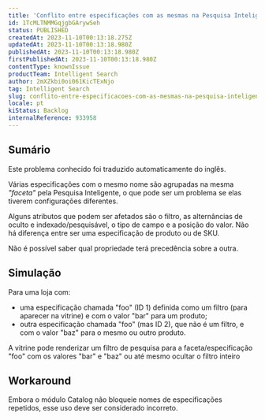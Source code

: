 ```yaml
---
title: 'Conflito entre especificações com as mesmas na Pesquisa Inteligente'
id: 1TcMLTNMMGqjgbGArywSeh
status: PUBLISHED
createdAt: 2023-11-10T00:13:18.275Z
updatedAt: 2023-11-10T00:13:18.980Z
publishedAt: 2023-11-10T00:13:18.980Z
firstPublishedAt: 2023-11-10T00:13:18.980Z
contentType: knownIssue
productTeam: Intelligent Search
author: 2mXZkbi0oi061KicTExNjo
tag: Intelligent Search
slug: conflito-entre-especificacoes-com-as-mesmas-na-pesquisa-inteligente
locale: pt
kiStatus: Backlog
internalReference: 933958
---
```


## Sumário

<div class="alert alert-info">
  <p>Este problema conhecido foi traduzido automaticamente do inglês.</p>
</div>


Várias especificações com o mesmo nome são agrupadas na mesma _"faceta"_ pela Pesquisa Inteligente, o que pode ser um problema se elas tiverem configurações diferentes.

Alguns atributos que podem ser afetados são o filtro, as alternâncias de oculto e indexado/pesquisável, o tipo de campo e a posição do valor. Não há diferença entre ser uma especificação de produto ou de SKU.

Não é possível saber qual propriedade terá precedência sobre a outra.

## Simulação


Para uma loja com:
- uma especificação chamada "foo" (ID 1) definida como um filtro (para aparecer na vitrine) e com o valor "bar" para um produto;
- outra especificação chamada "foo" (mas ID 2), que não é um filtro, e com o valor "baz" para o mesmo ou outro produto.

A vitrine pode renderizar um filtro de pesquisa para a faceta/especificação "foo" com os valores "bar" e "baz" ou até mesmo ocultar o filtro inteiro

## Workaround


Embora o módulo Catalog não bloqueie nomes de especificações repetidos, esse uso deve ser considerado incorreto.




